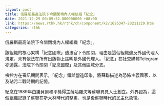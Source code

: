 ```yaml
---
layout: post
title: 俄羅斯最高法院下令關閉境內人權組織「紀念」
date: 2021-12-29 00:09:52.000000000 +08:00
link: https://news.rthk.hk/rthk/ch/component/k2/1626347-20211229.htm
categories: rthk
---
```


俄羅斯最高法院下令關閉境內人權組織「紀念」。

該組織的核心架構「紀念國際」遭法官下令關閉，理由是這個組織違反外國代理人規定，未有依法在所有出版物上註明是外國代理人。「紀念」在社交媒體Telegram亦透露，法院下令關閉「紀念國際」及其他區域分支。

檢控方在審訊期間表示，「紀念」錯誤營造印象，將蘇聯描述為恐怖主義國家，以及玷污二戰時期的記憶。

紀念在1989年由諾貝爾和平獎得主薩哈羅夫等蘇聯異見人士創立。外界認為，這個組織記錄了蘇聯在斯大林時代的整肅，也是後蘇聯時代的民主化象徵。
